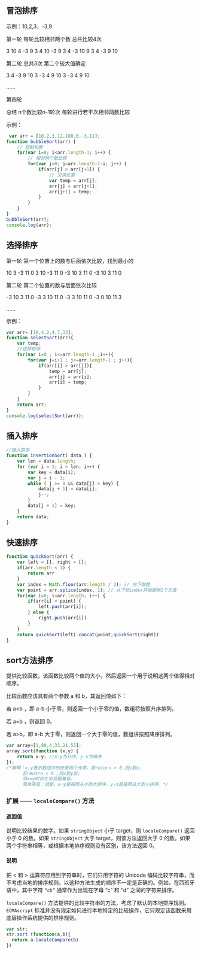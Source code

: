 ## 冒泡排序

示例：10,2,3，-3,9

第一轮 每轮比较相邻两个数 总共比较4次

3 10 4 -3 9
3 4 10 -3 9
3 4 -3 10 9
3 4 -3 9 10

第二轮 总共3次 第二个较大值确定

3 4 -3 9 10
3 -3 4 9 10
3 -3 4 9 10

......

第四轮 

 总结 n个数比较n-1轮次 每轮进行若干次相邻两数比较 

示例：

```javascript
 var arr = [10,2,3,12,100,0,-3,11];       
function bubbleSort(arr) {
    // 控制轮数
    for(var i=0; i<arr.length-1; i++) {
        // 相邻两个数比较
        for(var j=0; j<arr.length-1-i; j++) {
            if(arr[j] > arr[j+1]) {
                // 交换位置
                var temp = arr[j];
                arr[j] = arr[j+1];
                arr[j+1] = temp;
            }
        }
    }
}
bubbleSort(arr);
console.log(arr);
```

## 选择排序

第一轮 第一个位置上的数与后面依次比较，找到最小的

10 3 -3 11 0
3 10 -3 11 0 
-3 10 3 11 0
-3 10 3 11 0

第二轮 第二个位置的数与后面依次比较

-3 10 3 11 0
-3 3 10 11 0
-3 3 10 11 0
-3 0 10 11 3

......

示例：

```javascript
var arr= [10,4,2,4,7,33];
function selectSort(arr){
    var temp;
    //选择排序
    for(var i=0 ; i<=arr.length-1 ;i++){
        for(var j=i+1 ; j<=arr.length-1 ; j++){
            if(arr[i] > arr[j]){
                temp = arr[j];
                arr[j] = arr[i];
                arr[i] = temp; 
            }                    
        }
    }
    return arr;
}
console.log(selectSort(arr));
```

## 插入排序

```javascript
//插入排序
function insertionSort( data ) {
    var len = data.length;
    for (var i = 1; i < len; i++) {
        var key = data[i];
        var j = i - 1;
        while ( j >= 0 && data[j] > key) {
            data[j + 1] = data[j];
            j--;
        }
        data[j + 1] = key;
    }
    return data;
}
```


## 快速排序

```javascript
function quickSort(arr) {
    var left = [], right = [];
    if(arr.length < 1) {
        return arr
    }
    var index = Math.floor(arr.length / 2); // 向下取整
    var point = arr.splice(index, 1); // 从下标index开始删除1个元素
    for(var i=0; i<arr.length; i++) {
        if(arr[i] < point) {
            left.push(arr[i]);
        } else {
            right.push(arr[i])
        }
    }
    return quickSort(left).concat(point,quickSort(right))
}
```



## sort方法排序

提供比较函数，该函数比较两个值的大小，然后返回一个用于说明这两个值得相对顺序。

比较函数应该具有两个参数 a 和 b，其返回值如下：

若 a<b ，即 a-b 小于零，则返回一个小于零的值，数组将按照升序排列。

若 a=b ，则返回 0。

若 a>b，即 a-b 大于零，则返回一个大于零的值，数组讲按照降序排列。

```javascript
var array=[1,80,4,33,21,55];
array.sort(function (x,y) {
    return x-y; //x-y为升序，y-x为降序
});
/*解释：x,y表示数组中的任意两个元素，若return > 0,则y前x;
      若reutrn < 0 ,则x前y后;
      当x=y时存在浏览器兼容。
      简单来说：就是，x-y是按照从小到大排序，y-x是按照从大到小排序。*/
```

### 扩展 —— ` localeCompare() ` 方法

####  返回值

说明比较结果的数字。如果 `stringObject` 小于 target，则 `localeCompare()` 返回小于 0 的数。如果 `stringObject` 大于 target，则该方法返回大于 0 的数。如果两个字符串相等，或根据本地排序规则没有区别，该方法返回 0。

#### 说明

把 < 和 > 运算符应用到字符串时，它们只用字符的 Unicode 编码比较字符串，而不考虑当地的排序规则。以这种方法生成的顺序不一定是正确的。例如，在西班牙语中，其中字符 `“ch”` 通常作为出现在字母 “c” 和 “d” 之间的字符来排序。

`localeCompare()` 方法提供的比较字符串的方法，考虑了默认的本地排序规则。`ECMAscript` 标准并没有规定如何进行本地特定的比较操作，它只规定该函数采用底层操作系统提供的排序规则。

```js
var str;
str.sort (function(a,b){
  return a.localeCompare(b)
})
```


